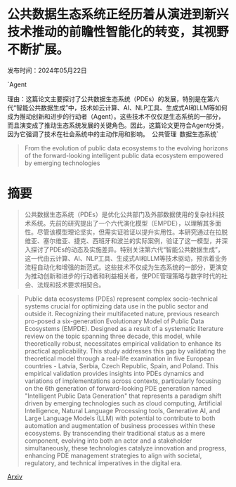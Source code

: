 # 公共数据生态系统正经历着从演进到新兴技术推动的前瞻性智能化的转变，其视野不断扩展。

发布时间：2024年05月22日

`Agent

理由：这篇论文主要探讨了公共数据生态系统（PDEs）的发展，特别是在第六代“智能公共数据生成”中，技术如云计算、AI、NLP工具、生成式AI和LLM等如何成为推动创新和进步的行动者（Agent）。这些技术不仅仅是生态系统的一部分，而且演变成了推动生态系统发展的关键角色。因此，这篇论文更符合Agent分类，因为它强调了技术在社会系统中的主动作用和影响。` `公共管理` `数据生态系统`

> From the evolution of public data ecosystems to the evolving horizons of the forward-looking intelligent public data ecosystem empowered by emerging technologies

# 摘要

> 公共数据生态系统（PDEs）是优化公共部门及外部数据使用的复杂社科技术系统。先前的研究提出了一个六代演化模型（EMPDE），以理解其多面性。尽管该模型理论坚实，但需实证验证以提升实用性。本研究通过在拉脱维亚、塞尔维亚、捷克、西班牙和波兰的实际案例，验证了这一模型，并深入探讨了PDEs的动态及实施差异。特别关注第六代“智能公共数据生成”，这一代由云计算、AI、NLP工具、生成式AI和LLM等技术驱动，预示着业务流程自动化和增强的新范式。这些技术不仅成为生态系统的一部分，更演变为推动创新和进步的行动者和利益相关者，使PDE管理策略与数字时代的社会、法规和技术要求相契合。

> Public data ecosystems (PDEs) represent complex socio-technical systems crucial for optimizing data use in the public sector and outside it. Recognizing their multifaceted nature, previous research pro-posed a six-generation Evolutionary Model of Public Data Ecosystems (EMPDE). Designed as a result of a systematic literature review on the topic spanning three decade, this model, while theoretically robust, necessitates empirical validation to enhance its practical applicability. This study addresses this gap by validating the theoretical model through a real-life examination in five European countries - Latvia, Serbia, Czech Republic, Spain, and Poland. This empirical validation provides insights into PDEs dynamics and variations of implementations across contexts, particularly focusing on the 6th generation of forward-looking PDE generation named "Intelligent Public Data Generation" that represents a paradigm shift driven by emerging technologies such as cloud computing, Artificial Intelligence, Natural Language Processing tools, Generative AI, and Large Language Models (LLM) with potential to contribute to both automation and augmentation of business processes within these ecosystems. By transcending their traditional status as a mere component, evolving into both an actor and a stakeholder simultaneously, these technologies catalyze innovation and progress, enhancing PDE management strategies to align with societal, regulatory, and technical imperatives in the digital era.

[Arxiv](https://arxiv.org/abs/2405.13606)
